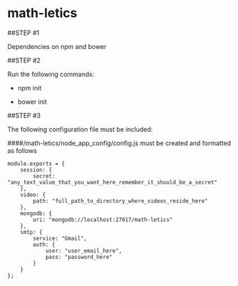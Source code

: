 # math-letics

##STEP #1

Dependencies on npm and bower


##STEP #2

Run the following commands:

- npm init

- bower init


##STEP #3

The following configuration file must be included:

####/math-letics/node_app_config/config.js must be created and formatted as follows

```
module.exports = {
    session: {
        secret: "any_text_value_that_you_want_here_remember_it_should_be_a_secret"
    },
    video: {
        path: "full_path_to_directory_where_videos_reside_here"
    },
    mongodb: {
        uri: "mongodb://localhost:27017/math-letics"
    },
    smtp: {
        service: "Gmail",
        auth: {
            user: "user_email_here",
            pass: "password_here"
        }
    }
};
```
